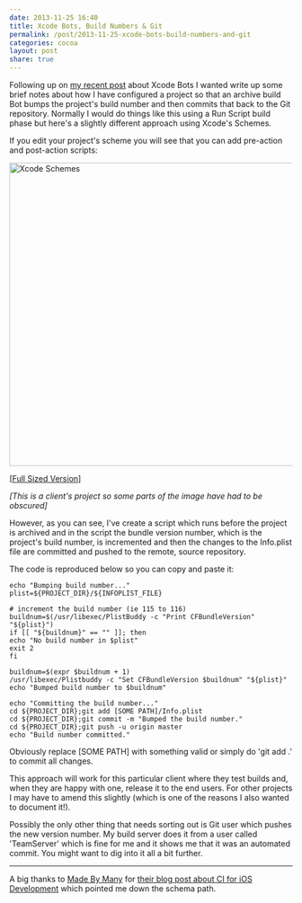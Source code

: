 ```yaml
---
date: 2013-11-25 16:40
title: Xcode Bots, Build Numbers & Git
permalink: /post/2013-11-25-xcode-bots-build-numbers-and-git
categories: cocoa
layout: post
share: true
---
```


Following up on [my recent post](http://swwritings.com/post/2013-11-14-setting-up-xcode-bots) about Xcode Bots I wanted write up some brief notes about how I have configured a project so that an archive build Bot bumps the project's build number and then commits that back to the Git repository. Normally I would do things like this using a Run Script build phase but here's a slightly different approach using Xcode's Schemes.

If you edit your project's scheme you will see that you can add pre-action and post-action scripts:

<img src="http://images.swwritings.com/2013-11-25-xcode-bots-build-numbers-and-git-01.png" alt="Xcode Schemes" width="540" />

[<a href="http://images.swwritings.com/2013-11-25-xcode-bots-build-numbers-and-git-01.png" target="_blank">Full Sized Version</a>]

*[This is a client's project so some parts of the image have had to be obscured]*

However, as you can see, I've create a script which runs before the project is archived and in the script the bundle version number, which is the project's build number, is incremented and then the changes to the Info.plist file are committed and pushed to the remote, source repository.

The code is reproduced below so you can copy and paste it:

    echo "Bumping build number..."
    plist=${PROJECT_DIR}/${INFOPLIST_FILE}
    
    # increment the build number (ie 115 to 116)
    buildnum=$(/usr/libexec/PlistBuddy -c "Print CFBundleVersion" "${plist}")
    if [[ "${buildnum}" == "" ]]; then
    echo "No build number in $plist"
    exit 2
    fi
    
    buildnum=$(expr $buildnum + 1)
    /usr/libexec/Plistbuddy -c "Set CFBundleVersion $buildnum" "${plist}"
    echo "Bumped build number to $buildnum"
    
    echo "Committing the build number..."
    cd ${PROJECT_DIR};git add [SOME PATH]/Info.plist
    cd ${PROJECT_DIR};git commit -m "Bumped the build number."
    cd ${PROJECT_DIR};git push -u origin master
    echo "Build number committed."

Obviously replace [SOME PATH] with something valid or simply do 'git add .' to commit all changes.

This approach will work for this particular client where they test builds and, when they are happy with one, release it to the end users. For other projects I may have to amend this slightly (which is one of the reasons I also wanted to document it!).

Possibly the only other thing that needs sorting out is Git user which pushes the new version number. My build server does it from a user called 'TeamServer' which is fine for me and it shows me that it was an automated commit. You might want to dig into it all a bit further.

---

A big thanks to [Made By Many](http://madebymany.com) for [their blog post about CI for iOS Development](http://madebymany.com/blog/continuous-integration-for-ios-development) which pointed me down the schema path.
